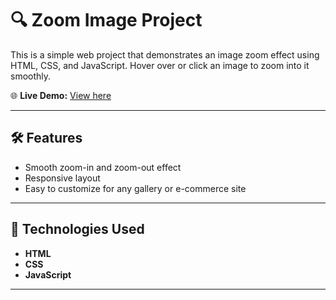 # 🔍 Zoom Image Project

This is a simple web project that demonstrates an image zoom effect using HTML, CSS, and JavaScript. Hover over or click an image to zoom into it smoothly.

🌐 **Live Demo:** [View here](https://selvaganapathycoder.github.io/zoom-image)

---

## 🛠️ Features

- Smooth zoom-in and zoom-out effect
- Responsive layout
- Easy to customize for any gallery or e-commerce site

---

## 📁 Technologies Used

- **HTML**
- **CSS**
- **JavaScript**

---

